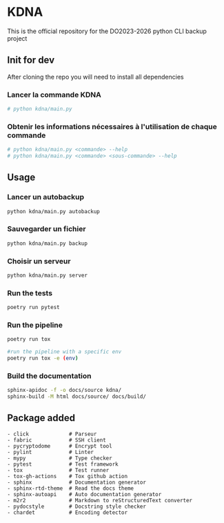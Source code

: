 # KDNA

This is the official repository for the DO2023-2026 python CLI backup project

## Init for dev

After cloning the repo you will need to install all dependencies

### Lancer la commande KDNA

```bash
# python kdna/main.py
```

### Obtenir les informations nécessaires à l'utilisation de chaque commande

```bash
# python kdna/main.py <commande> --help
# python kdna/main.py <commande> <sous-commande> --help
```

## Usage


### Lancer un autobackup
```bash
python kdna/main.py autobackup
```

### Sauvegarder un fichier
```bash
python kdna/main.py backup
```

### Choisir un serveur
```bash
python kdna/main.py server
```

### Run the tests
```bash
poetry run pytest
```
### Run the pipeline
```bash
poetry run tox
```
```bash
#run the pipeline with a specific env
poetry run tox -e (env)
```
### Build the documentation
```bash
sphinx-apidoc -f -o docs/source kdna/
sphinx-build -M html docs/source/ docs/build/
```

## Package added
    - click             # Parseur
    - fabric            # SSH client
    - pycryptodome      # Encrypt tool
    - pylint            # Linter
    - mypy              # Type checker
    - pytest            # Test framework
    - tox               # Test runner
    - tox-gh-actions    # Tox github action
    - sphinx            # Documentation generator
    - sphinx-rtd-theme  # Read the docs theme
    - sphinx-autoapi    # Auto documentation generator
    - m2r2              # Markdown to reStructuredText converter
    - pydocstyle        # Docstring style checker
    - chardet           # Encoding detector
